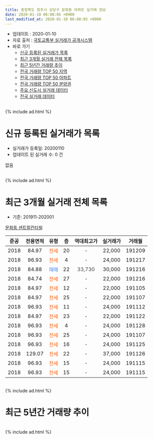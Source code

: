 ```yaml
---
title: 충청북도 청주시 상당구 문화동 아파트 실거래 정보
date: 2020-01-10 06:08:05 +0900
last_modified_at: 2020-01-10 06:08:05 +0900
---
```


* 업데이트 : 2020-01-10
* 자료 출처 : [국토교통부 실거래가 공개시스템](http://rt.molit.go.kr)
* 바로 가기
    * [신규 등록된 실거래가 목록](#신규-등록된-실거래가-목록)
    * [최근 3개월 실거래 전체 목록](#최근-3개월-실거래-전체-목록)
    * [최근 5년간 거래량 추이](#최근-5년간-거래량-추이)
    * [전국 거래량 TOP 50 지역](https://inasie.github.io/apt-trade-info/최근-3개월-전국에서-가장-거래가-많이-발생한-지역)
    * [전국 거래량 TOP 50 아파트](https://inasie.github.io/apt-trade-info/최근-3개월-전국에서-가장-거래가-많이-발생한-아파트)
    * [전국 거래량 TOP 50 분양권](https://inasie.github.io/apt-trade-info/최근-3개월-전국에서-가장-거래가-많이-발생한-분양권)
    * [주요 신도시 실거래 데이터](https://inasie.github.io/apt-trade-info/주요-신도시)
    * [전국 실거래 데이터](https://inasie.github.io/apt-trade-info/전국)
<br>
{% include ad.html %}
<br>

# 신규 등록된 실거래가 목록
* 실거래가 등록일: 20200110
* 업데이트 된 실거래 수: 0 건

없음

<br>
{% include ad.html %}
<br>

# 최근 3개월 실거래 전체 목록
* 기준: 201911-202001


[문화동 센트럴칸타빌](https://search.naver.com/search.naver?query=%EC%B6%A9%EC%B2%AD%EB%B6%81%EB%8F%84+%EC%B2%AD%EC%A3%BC%EC%8B%9C+%EC%83%81%EB%8B%B9%EA%B5%AC+%EB%AC%B8%ED%99%94%EB%8F%99+%EB%AC%B8%ED%99%94%EB%8F%99+%EC%84%BC%ED%8A%B8%EB%9F%B4%EC%B9%B8%ED%83%80%EB%B9%8C)

|준공|전용면적|유형|층|역대최고가|실거래가|거래월|
|:---:|:---:|:---:|:---:|:---:|:---:|:---:|
|2018|84.97|<span style="color:#ff5a00">전세</span>|20|<span style="color:#444444">-</span>|22,000|191209|
|2018|96.93|<span style="color:#ff5a00">전세</span>|4|<span style="color:#444444">-</span>|24,000|191217|
|2018|84.88|<span style="color:#4285f3">매매</span>|22|<span style="color:#444444">33,730</span>|30,000|191216|
|2018|84.74|<span style="color:#ff5a00">전세</span>|27|<span style="color:#444444">-</span>|22,000|191216|
|2018|84.97|<span style="color:#ff5a00">전세</span>|12|<span style="color:#444444">-</span>|22,000|191105|
|2018|84.97|<span style="color:#ff5a00">전세</span>|25|<span style="color:#444444">-</span>|22,000|191107|
|2018|96.93|<span style="color:#ff5a00">전세</span>|11|<span style="color:#444444">-</span>|24,000|191112|
|2018|84.97|<span style="color:#ff5a00">전세</span>|23|<span style="color:#444444">-</span>|22,000|191122|
|2018|96.93|<span style="color:#ff5a00">전세</span>|4|<span style="color:#444444">-</span>|24,000|191128|
|2018|96.93|<span style="color:#ff5a00">전세</span>|25|<span style="color:#444444">-</span>|24,000|191107|
|2018|96.93|<span style="color:#ff5a00">전세</span>|16|<span style="color:#444444">-</span>|24,000|191125|
|2018|129.07|<span style="color:#ff5a00">전세</span>|22|<span style="color:#444444">-</span>|37,000|191126|
|2018|96.93|<span style="color:#ff5a00">전세</span>|15|<span style="color:#444444">-</span>|24,000|191115|
|2018|96.93|<span style="color:#ff5a00">전세</span>|15|<span style="color:#444444">-</span>|24,000|191115|


<br>
{% include ad.html %}
<br>

# 최근 5년간 거래량 추이


<div style="width:100%;">
    <canvas id="deal_progress" height="200"></canvas>
</div>

<script>
new Chart(document.getElementById("deal_progress"), {
    type: 'line',
    data: {
        labels: ['201501','201502','201503','201504','201505','201506','201507','201508','201509','201510','201511','201512','201601','201602','201603','201604','201605','201606','201607','201608','201609','201610','201611','201612','201701','201702','201703','201704','201705','201706','201707','201708','201709','201710','201711','201712','201801','201802','201803','201804','201805','201806','201807','201808','201809','201810','201811','201812','201901','201902','201903','201904','201905','201906','201907','201908','201909','201910','201911','201912','202001'],
        datasets: [{
            label: '매매',
            pointRadius: 1,
            data: [0, 0, 0, 0, 0, 0, 0, 0, 0, 0, 0, 0, 0, 0, 0, 0, 0, 0, 0, 0, 0, 0, 0, 0, 0, 0, 0, 0, 0, 0, 0, 0, 0, 0, 0, 0, 1, 5, 2, 0, 4, 1, 1, 0, 1, 0, 7, 4, 4, 4, 3, 1, 2, 1, 1, 0, 0, 0, 0, 1, 0],
            borderColor: "rgba(255, 201, 14, 1)",
            backgroundColor: "rgba(255, 201, 14, 0.5)",
            fill: false,
            lineTension: 0
        },{
            label: '전월세',
            pointRadius: 1,
            data: [0, 0, 0, 0, 0, 0, 0, 0, 0, 0, 0, 0, 0, 0, 0, 0, 0, 0, 0, 0, 0, 0, 0, 0, 0, 0, 0, 0, 0, 0, 0, 0, 0, 0, 0, 0, 0, 0, 0, 0, 0, 0, 0, 0, 0, 0, 0, 5, 13, 11, 18, 10, 4, 8, 3, 4, 12, 10, 10, 3, 0],
            borderColor: "rgba(0, 141, 185, 1)",
            backgroundColor: "rgba(0, 141, 185, 0.5)",
            fill: false,
            lineTension: 0
        }
        ]
    },
    options: {
        responsive: true,
        title: {
            display: false
        },
        tooltips: {
            mode: 'index',
            intersect: false
        },
        hover: {
            mode: 'nearest',
            intersect: true
        },
        scales: {
            xAxes: [{
                display: true,
                scaleLabel: {
                    display: true,
                    labelString: '년/월'
                }
            }],
            yAxes: [{
                display: true,
                ticks: {
                    suggestedMin: 0,
                },
                scaleLabel: {
                    display: true,
                    labelString: '실거래 수'
                }
            }]
        }
    }
});

</script>


<br>
{% include ad.html %}
<br>

